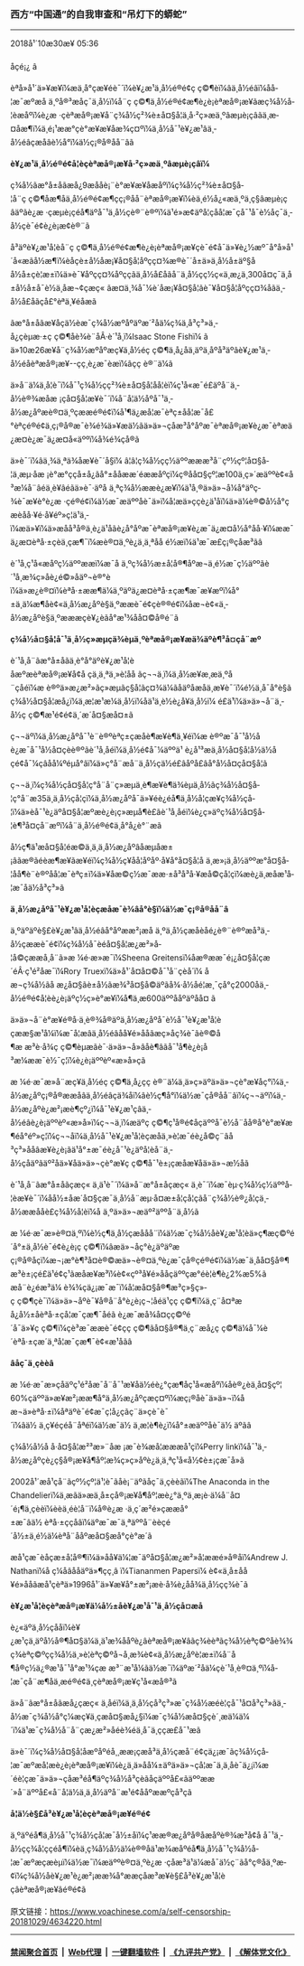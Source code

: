 ### 西方“中国通”的自我审查和“吊灯下的蟒蛇” 
------------------------

<div class="published">
 <span class="date" title="ä¸­å½æ¶é´">
  <time datetime="2018-10-30T05:36:41+08:00">
   2018å¹´10æ30æ¥ 05:36
  </time>
 </span>
</div>
<br/>
<div class="wsw">
 <span class="dateline">
  åçé¡¿ â
 </span>
 <p>
  èªå»å¹´ä»¥æ¥ï¼æä¸å°çæ¥éè¯´ï¼è¥¿æ¹ä¸­å½é®é¢ç ç©¶èï¼âä¸­å½éâï¼åå­¦æ¯æºæå ä¸ºå®³æåç¯ä¸­å½ï¼å¨ç ç©¶ä¸­å½é®é¢æ¶è¿è¡èªæå®¡æ¥ãæç¾å½å­¦èæåºï¼è¿æ ·çèªæå®¡æ¥å¨ç¾å½ç²¾è±å¤§å­¦ä¸­å·²ç»æä¸ºâæµè¡çâãä¸æ­¤åæ¶ï¼ä¸é¡¹ææ°çè°æ¥æ¥åæ¾ç¤ºï¼ä¸­å½å¯¹è¥¿æ¹âä¸­å½éâçæåâè½å°ï¼ä½ç¡®å®å­å¨âã
 </p>
 <p>
  <strong>
   è¥¿æ¹ä¸­å½é®é¢å­¦èçèªæå®¡æ¥å·²ç»æä¸ºâæµè¡çâï¼
  </strong>
 </p>
 <p>
  ç¾å½ãæ°å±åãæå¿9æååè¡¨è°æ¥æ¥åæåºï¼ç¾å½ç²¾è±å¤§å­¦å¨ç ç©¶åæ¶åä¸­å½é®é¢æ¶çç¡®å­å¨èªæå®¡æ¥ï¼èä¸é½å¿«æä¸ºä¸ç§âæµè¡çâäºãè¿æ ·çæµè¡çéå¶äºå¯¹ä¸­å½çè®¨è®ºï¼ä¹é»æ­¢äºå­¦çåå­¦æ¯çå¯¹å¯è½åç¯ä¸­å½çè¯é¢è¿è¡æ¢è®¨ã
 </p>
 <p>
  å³äºè¥¿æ¹å­¦èå¨ç ç©¶ä¸­å½é®é¢æ¶è¿è¡èªæå®¡æ¥çè¯é¢å¯ä»¥è¿½æº¯å°å»å¹´å«æãå½æ¶ï¼èåçè±å½åæ¡¥å¤§å­¦åºçç¤¾æ®è¯´å±ä»ä¸­å½å±äº§åå½å±çè¦æ±ï¼ä»è¯¥åºçç¤¾åºççãä¸­å½å­£åãå¨ä¸­å½çç½ç«ä¸æ¿ä¸300å¤ç¯ä¸­å±å½å±å¯è½ä¸åæ¬¢çæç« ãæ­¤ä¸¾å¯¼è´åæ¡¥å¤§å­¦ãè¯¥å¤§å­¦åºçç¤¾åãä¸­å½å­£åãçå£°èªä¸¥éåæã
 </p>
 <p>
  ãæ°å±åãæ¥åçä½èæ¯ç¾å½æºåºäºæ´²åä¼ç¾ä¸­å³ç³»ä¸­å¿çèµæ·±ç ç©¶åè¾è¨åÂ·è´¹å¸ï¼Isaac Stone Fishï¼ ã ä»10æ26æ¥å¨ç¾å½æºåºæç¥ä¸å½éç ç©¶ä¸­å¿åä¸äºä¸åºå³äºâè¥¿æ¹ä¸­å½éåèªæå®¡æ¥--çç¸è¿æ¯èæï¼âçç è®¨ä¼ã
 </p>
 <p>
  ä»å¨ä¼ä¸å¦è¯ï¼å¯¹ç¾å½çç²¾è±å¤§å­¦åå­¦èï¼ç¹å«æ¯é£äºå¨ä¸­å½è®¾æåæ ¡çå¤§å­¦æ¥è¯´ï¼å¨å¦ä½åºå¯¹ä¸­å½æ¿åºæè®¤ä¸ºçææé®é¢ï¼å¹¶ä¿æå­¦æ¯èªç±åå­¦æ¯å£°èªçé®é¢ä¸ç¡®å®æ¯è¾é¾ä»¥æä½ãä»ä»¬çåæ³å°åºæ¯èªæå®¡æ¥è¿æ¯èªæä¿æ¤è¿æ¯ä¿æ¤å«äººï¼å¾é¾çå®ã
 </p>
 <p>
  ä»è¯´ï¼âä¸¾ä¸ªä¾å­æ¥è¯´å§ï¼ â¦â¦ç¾å½çç½äººæææ³å¨çº½çº¦å¤§å­¦ä¸æµ·åæ ¡è°æ°ççå±å¿ãå°±ååææ´éææåºçï¼ç®åå¤§çº¦æ100ä¸ç»´æäººè¢«å³æ¼å¨âéä¸­è¥âéãä»è¯·äºå ä¸ªç¾å½ææè¿æ¥ï¼ä¹å¸®ä»ä»¬å¼å°äºç­¾è¯æ¥è°è¿æ ·çé®é¢ï¼ä½æ¯æäººåè¯ä»ï¼å¦æä»ççè¿ä¹åï¼ä»ä¼è®©å½å°çæèåå·¥é·å¥éº»ç¦ä¹ä¸­ï¼æä»¥ï¼ä»æåå³å®ä¸è¿ä¹åãè¿å°åºæ¯èªæå®¡æ¥è¿æ¯ä¿æ¤å½å°åå·¥ï¼ææ¯ä¿æ¤èªå·±çèä¸çæ¶¯ï¼æè®¤ä¸ºè¿ä¸ä¸ªåå é½æï¼ä¹æ¯æ­£ç¡®çåæ³ãâ
 </p>
 <p>
  è´¹å¸ç¹å«æåºç½äººææï¼æ¯å ä¸ºç¾å½æ±å­¦å®¶åºæ¬ä¸é½æ¯ç½äººãè´¹å¸æ¾ç»åè¿é©»åäº¬è®°èï¼ä»æ¿è®¤ï¼èªå·±ææ¶ä¼ä¸ºäºä¿æ¤èªå·±çæ¶æ¯æ¥æºï¼å°±ä¸ä¼æ¶åè¢«ä¸­å½æ¿åºè§ä¸ºææè¯é¢çè®®é¢ï¼åæ¬è¢«ä¸­å½æ¿åºè§ä¸ºæææçè¥¿èãå°æ¹¾åå¤©å®é¨ã
 </p>
 <p>
  <strong>
   ç¾å½å¤§å­¦å¯¹ä¸­å½ç»æµçä¾èµä¸ºèªæå®¡æ¥æä¾äºè¶³å¤çå¨æº
  </strong>
 </p>
 <p>
  è´¹å¸å¨ãæ°å±åãä¸­è°å°äºè¥¿æ¹å­¦èåæºæèªæå®¡æ¥å¢å çä¸ä¸ªä¸»è¦åå ãç¬¬ä¸ï¼ä¸­å½æ¥æ¸æä¸ºå¨çåéï¼æ è®ºä»æ¿æ²»ãç»æµãç§å­¦ãç¤¾ä¼ãåäºåæåä¸æ¥è¯´ï¼é½ä¸å¯å°è§ã ç¾å½å¤§å­¦æå¿ï¼ä¸æ¦æ¹æ¼ä¸­å½ï¼åä¹ä¸è½è¿å¥ä¸­å½ï¼ é£ä¹ï¼ä»ä»¬å¨ä¸­å½ç ç©¶æ¹é¢é¢ä¸´æ´å¤§æå¤±ã
 </p>
 <p>
  ç¬¬äºï¼ä¸­å½æ¿åºå¯¹è¨è®ºèªç±çæåè¶æ¥è¶ä¸¥éï¼æ è®ºæ¯å¯¹å½åè¿æ¯å¯¹å½å¤çèè®ºãè´¹å¸åéï¼ä¸­å½é¢å¯¼äººä¹ è¿å¹³æä¸­å½å¤§å­¦å½ä½åçé¢å¯¼çâåå¼ºéµå°âï¼ä»ç°å¨æå¨ä¸­å½çä½é£âåºå£âå°å½å¤çå¤§å­¦ã
 </p>
 <p>
  ç¬¬ä¸ï¼ç¾å½çå¤§å­¦ç°å¨å¨ç»æµä¸è¶æ¥è¶ä¾èµä¸­å½ãç¾å½å¤§å­¦ç°å¨æ35ä¸ä¸­å½çå­¦çï¼ä¸­å½æ¿åºå¯ä»¥éè¿éå¶ä¸­å½å­¦çæ¥ç¾å½çå­¦ï¼ä»èå¯¹è¿äºå¤§å­¦æºæè¿è¡ç»æµå¶è£ãè´¹å¸åéï¼è¿ç»äºç¾å½å¤§å­¦è¶³å¤çå¨æºï¼å¨ä¸­å½é®é¢ä¸å°å¿è°¨æã
 </p>
 <p>
  å½ç¶ä¹æå¤§å­¦éæ©ä¸ä¸ä¸­å½æ¿åºâåæµåæ±¡âãæ®ãéèæ¶æ¥ãæ¥éï¼ç¾å½ç¥åå­¦åºåº·å¥å°å¤§å­¦å ä¸æ»¡ä¸­å½äººæ°å¤§å­¦åå¶è¨è®ºåå­¦æ¯èªç±ï¼ä»¥åæ©ç½æ¯ææ·±å³å³å·¥æå©çå­¦çï¼æè¿ä¸­æ­åæ¹å­¦æ¯åä½å³ç³»ã
 </p>
 <p>
  <strong>
   ä¸­å½æ¿åºå¯¹è¥¿æ¹å­¦èçæåæ¯è¾âå°è§ï¼ä½æ¯ç¡®å®å­å¨â
  </strong>
 </p>
 <p>
  ä¸ºäºäºè§£è¥¿æ¹âä¸­å½éâå°åºææ²¡æå ä¸ºä¸­å½çæåèåé¿è®¨è®ºæå³ä¸­å½çææè¯é¢ï¼ç¾å½å¯èéå¤§å­¦æ¿æ²»å­¦å©çææå¸å¨ã»æ ¼é·æ»æ¯ï¼Sheena Greitensï¼åæ®ææ¯é¡¿å¤§å­¦çæ´éÂ·ç¹é²åæ¯ï¼Rory Truexï¼ä»å¹´å¤å¤©å¯¹å¨çèå´ï¼ åæ¬ç¾å½ãå æ¿å¤§ãè±å½ãæ¾³å¤§å©äºãå¾·å½åé¦æ¸¯ç­å°ç2000åä¸­å½é®é¢å­¦èè¿è¡äºç½ç»è°æ¥ï¼å¶ä¸­æ600äººååºäºåå¤ ã
 </p>
 <p>
  ä»ä»¬å¨è°æ¥é®å·ä¸­è®¾å®äºä¸­å½æ¿åºå¯è½å¯¹è¥¿æ¹å­¦èçææ§æ¹å¼ï¼æ¯å¦æâä¸­å½éâåå¥é»ååãæç»åç­¾è¯ãè®©å¶æ æ³è·å¾ç ç©¶èµæãè¯·ä»ä»¬å»âåè¶âãå¯¹å¶è¿è¡å³æ¼ææ¯è½¯ç¦ï¼è¿è¡äººèº«æ»å»ç­ã
 </p>
 <p>
  æ ¼é·æ¯æ»å¨æç¥ä¸å½éç ç©¶ä¸­å¿çç è®¨ä¼ä¸ä»ç»äºä»ä»¬çè°æ¥åç°ï¼ä¸­å½æ¿åºç¡®å®ææåâä¸­å½éâçä¾å­ï¼âè½ç¶å°ï¼ä½æ¯çå®å­å¨âï¼ç¬¬äºï¼ä¸­å½æ¿åºè¿æ²¡æè¶çº¿ï¼å¯¹è¥¿æ¹çâä¸­å½éâè¿è¡äººèº«æ»å»ï¼ç¬¬ä¸ï¼æäºç ç©¶ç¹å®é¢åçäººå¯è½å¨åå®å°è°æ¥æ¶éå°éº»ç¦ï¼ç¬¬åï¼ä¸­å½å¯¹è¥¿æ¹å­¦èçæåä¸»è¦æ¯éè¿å©ç¨âå³ç³»ååâæ¥è¿è¡ãä¹å°±æ¯éè¿å¯¹è¿äºå­¦èå¨ä¸­å½çåäºãäº²åä»¥åä»ä»¬çè°æ¥ç ç©¶å¯¹è±¡çæåæ¥åä»ä»¬æ½åã
 </p>
 <p>
  è´¹å¸å¨ãæ°å±åãçæç« ä¸­ä¹è¯´ï¼ä»å¨æ°å±åçæç« ä¸­è¯´ï¼æ¯èµ·ç¾å½ç½äººå­¦èæ¥è¯´ï¼åå½±åæ´å¤§çæ¯ä¸­å½å¨æµ·å¤æ±å­¦çå­¦çãå¨ç¾å½è®¿å­¦çä¸­å½ææååè£ç¾å½å­¦èï¼å ä¸ºä»ä»¬æäº²äººå¨ä¸­å½ã
 </p>
 <p>
  æ ¼é·æ¯æ»è®¤ä¸ºï¼è½ç¶ä¸­å½çæåå­å¨ï¼ä½æ¯ç¾å½åè¥¿æ¹å­¦èä»ç¶æç©ºé´å°±ä¸­å½è¯é¢è¿è¡ç ç©¶ï¼âæä»¬åç°è¿äºäºæç¡®å®åçï¼æ¬¡æ°è¶³å¤è®©æä»¬è®¤ä¸ºè¿æ¯çå®çé®é¢ï¼ä½æ¯ä¸åå¤§å®¶æ³è±¡çé£ä¹é¢ç¹ãæåæ¥æ³ï¼è¢«çº³å¥é»ååçäººçæ°éè¦è¶è¿2%æ5%ã æå¨è¿éæ³ä¼ è¾¾çä¿¡æ¯æ¯ï¼å¦æå¤§å®¶æ³ç»§ç»­ç ç©¶çè¯ï¼ä»ä»¬åºè¯¥å®å¨å°è¿è¡ç¬¦åéä¹çç ç©¶ï¼ä¸ç¨å¤ªæå¿å½±åèªå·±çå­¦æ¯çæ¶¯åéã è¿æ¯æå¾å¤çç©ºé´å¯ä»¥ç ç©¶ï¼çè³æ¯ææè¯é¢çç ç©¶ãå¤§å®¶ä¸ç¨æå¿ç ç©¶ä¼å¯¼è´èªå·±çæ´ä¸ªå­¦æ¯çæ¶¯è¢«æ¹åãâ
 </p>
 <p>
  <strong>
   âåç¯ä¸çèèâ
  </strong>
 </p>
 <p>
  æ ¼é·æ¯æ»çåäºç¹é²åæ¯å¨å¯¹æ¥åä½éè¿°çæ¶åç¹å«æåºï¼åè®¿èä¸­å¤§çº¦ 60%çäººä»æ¥æ²¡ææ¶å°ä¸­å½æ¿åºçæç¤ºï¼æç¡®åè¯ä»ä»¬ï¼åæ¬ä»èªå·±ï¼åªäºè¯é¢æ¯ç¦å¿çãç¨ä»çè¯è¯´ï¼âä½ ä¸ç¥éçéå¨åªéï¼ä½æ¯ä½ ä¸æ¦è¶è¿ï¼å°±æäººåè¯ä½ äºãâ
 </p>
 <p>
  ç¾å½å½å å·å¤§å­¦æ²³æ»¨åæ ¡æ¯è¾æå­¦æææå¹çï¼Perry linkï¼å¯¹ä¸­å½æ¿åºçè¿ç§å®¡æ¥å¶åº¦æ¾ç»ç»åºè¿ä¸ä¸ªç¹å«å½¢è±¡çæ¯å»ã
 </p>
 <p>
  2002å¹´æå¹çå¨ãçº½çº¦ä¹¦è¯ãåè¡¨äºãåç¯ä¸çèèãï¼The Anaconda in the Chandelierï¼ä¸æãä»æä¸­å±çå®¡æ¥å¶åº¦æè¿°ä¸ºä¸æ¡è·ä¼å¨å¤´é¡¶ä¸çèèï¼èèä¸éè¦å¨ï¼å®è¿æ ·ä¸ç´æ²é»çææå°±æ¯âä½ èªå·±ççåâï¼äºæ¯æ¯ä¸ªäººå¨èèçé´å½±ä¸é½ä¼èªå¨ååºæå¤§æå°çè°æ´ã
 </p>
 <p>
  æå¹çæ¯èåçæ±å­¦å®¶ï¼ä»åå¥ä¼¦æ¯äºå¤§å­¦æ¿æ²»å­¦ææé»å®åï¼Andrew J. Nathanï¼å ç¼åâå­åäºä»¶çç¸â ï¼Tiananmen Papersï¼ è¢«ä¸­å±åå¥é»ååãæå¹çèªä»1996å¹´ä»¥æ¥å°±æ²¡æè·å¾è¿åå¾ä¸­å½çç­¾è¯ã
 </p>
 <p>
  <strong>
   è¥¿æ¹å­¦èçèªæå®¡æ¥ä¼å½±åè¥¿æ¹å¯¹ä¸­å½çå¤æ­å
  </strong>
 </p>
 <p>
  è¿«äºä¸­å½çååï¼è¥¿æ¹çä¸äºå½å®¶å¤§ä¼ä¸ä¹æ¾ååºè¿âèªæå®¡æ¥âãç¾èèªãç¾å½èªç©ºåè¾¾ç¾èªç©ºç­ç¾å½ä¸»è¦èªç©ºå¬å¸æ¾è¢«ä¸­å½æ¿åºè¦æ±ï¼å¨å¶å®ç½ä¿®æ¹å¯¹å°æ¹¾çæ æ³¨æ¹å¼ãä½æ¯ï¼äºæ´²åä¼çè´¹å¸è®¤ä¸ºï¼å­¦æ¯çå¨æ¶åä¸­æé®é¢ä¸çèªæå®¡æ¥ç¹å«æå®³ã
 </p>
 <p>
  ä»å¨ãæ°å±åãæå¿çæç« ä¸­åéï¼ä¸ä¸­å½çå³ç³»æ¯ç¾å½æéè¦çå¯¹å¤å³ç³»ãä¸­å½æ¯ç¾å½å°ç¼æç¥ä¸çæå¤§æå¿§ï¼æ¯ç¾å½æå¤§çè´¸æä¼ä¼´ï¼ä¹æ¯ç¾å½å¨å¨çæ¿æ²»åéè¾éä¸­å¯ä¸ççæ­£å¯¹æã
 </p>
 <p>
  ä»è¯´ï¼ç¾å½å¤§å­¦åæºåºéå¸¸ææ¡çæå³ä¸­å½çæå¨é¢çä¿¡æ¯ãç¾å½çå­¦æ¯æºæå¦æè¿è¡èªæå®¡æ¥ï¼è¿ä¸ä»åå¼±äºä»ä»¬çå­¦æ¯ä¸ä¸åè¯ä¿¡ï¼æ´éè¦çæ¯ä»ä»¬çåæ³éå¶äºç¾å½å³ç­èãåçäººå£«ãäººææ´»å¨äººå£«å¨å¦ä½ä¸ä¸­å½äºå¨æ¹é¢ååºææºçå³ç­ã
 </p>
 <p>
  <strong>
   å¦ä½è§£å³è¥¿æ¹å­¦èçèªæå®¡æ¥é®é¢
  </strong>
 </p>
 <p>
  ä¸ºäºéå¶ä¸­å½å¯¹ç¾å½çå­¦æ¯å½±åï¼ç¹ææ®æ¿åºå®åæåºè®¾æ³å¢å å¯¹ä¸­å½çç¾å­¦ççéå¶ï¼èä¸ç¾å½å½ä¼è®®åä¹æ¾æåºéå¶ä¸­å½å¯¹ç¾å½å­¦æ¯æºæçæèµï¼ä½æ¯ï¼æäººè®¤ä¸ºè¿æ ·çåæ³ä¹ä¼æå¯ä½ç¨ãå°ç®åä¸ºæ­¢ï¼ç¾å½åè¥¿æ¹è¿æ²¡ææ¾å°ææçåæ³æ¥è§£å³è¥¿æ¹å­¦èçâèªæå®¡æ¥âé®é¢ã
 </p>
</div>

原文链接：https://www.voachinese.com/a/self-censorship-20181029/4634220.html


------------------------
#### [禁闻聚合首页](https://github.com/gfw-breaker/banned-news/blob/master/README.md) &nbsp;|&nbsp; [Web代理](https://github.com/gfw-breaker/open-proxy/blob/master/README.md) &nbsp;|&nbsp;  [一键翻墙软件](https://github.com/gfw-breaker/nogfw/blob/master/README.md) &nbsp;|&nbsp; [《九评共产党》](https://github.com/gfw-breaker/9ping.md/blob/master/README.md#九评之一评共产党是什么) &nbsp;|&nbsp; [《解体党文化》](https://github.com/gfw-breaker/jtdwh.md/blob/master/README.md#绪论)